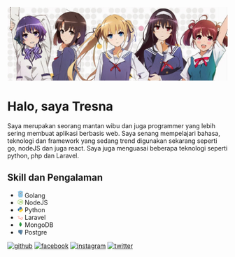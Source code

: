 ![](https://github.com/salamanderman234/salamanderman234/blob/main/saekano.jpg)
# Halo, saya Tresna

Saya merupakan seorang mantan wibu dan juga programmer yang lebih sering membuat aplikasi berbasis web. Saya senang mempelajari bahasa, teknologi dan framework yang sedang trend digunakan sekarang seperti go, nodeJS dan juga react. Saya juga menguasai beberapa teknologi seperti python, php dan Laravel.

## Skill dan Pengalaman
* <img src="https://github.com/salamanderman234/salamanderman234/blob/main/gopher.png" width='12'> Golang
* <img src="https://github.com/salamanderman234/salamanderman234/blob/main/nodejs.png" width='12'> NodeJS
* <img src="https://github.com/salamanderman234/salamanderman234/blob/main/python.png" width='12'> Python
* <img src="https://github.com/salamanderman234/salamanderman234/blob/main/laravel.png" width='12'> Laravel
* <img src="https://github.com/salamanderman234/salamanderman234/blob/main/mongo_db.png" width='12'> MongoDB
* <img src="https://github.com/salamanderman234/salamanderman234/blob/main/postgresql.png" width='12'> Postgre


[<img src='https://cdn.jsdelivr.net/npm/simple-icons@3.0.1/icons/github.svg' alt='github' height='40'>](https://github.com/salamanderman234)  [<img src='https://cdn.jsdelivr.net/npm/simple-icons@3.0.1/icons/facebook.svg' alt='facebook' height='40'>](https://www.facebook.com/tresna.saputra.75)  [<img src='https://cdn.jsdelivr.net/npm/simple-icons@3.0.1/icons/instagram.svg' alt='instagram' height='40'>](https://www.instagram.com/tresnasaputra9/)  [<img src='https://cdn.jsdelivr.net/npm/simple-icons@3.0.1/icons/twitter.svg' alt='twitter' height='40'>](https://twitter.com/tresnasaputra23)  


